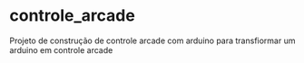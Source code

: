 # controle_arcade
Projeto de construção de controle arcade com arduino para transfiormar um arduino em controle arcade
